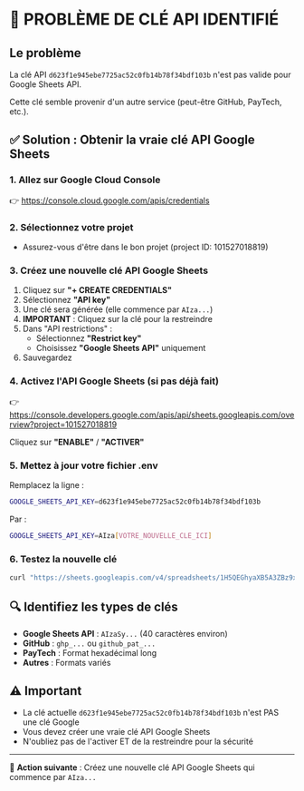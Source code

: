 # 🚨 PROBLÈME DE CLÉ API IDENTIFIÉ

## Le problème

La clé API `d623f1e945ebe7725ac52c0fb14b78f34bdf103b` n'est pas valide pour Google Sheets API.

Cette clé semble provenir d'un autre service (peut-être GitHub, PayTech, etc.).

## ✅ Solution : Obtenir la vraie clé API Google Sheets

### 1. Allez sur Google Cloud Console

👉 https://console.cloud.google.com/apis/credentials

### 2. Sélectionnez votre projet

- Assurez-vous d'être dans le bon projet (project ID: 101527018819)

### 3. Créez une nouvelle clé API Google Sheets

1. Cliquez sur **"+ CREATE CREDENTIALS"**
2. Sélectionnez **"API key"**
3. Une clé sera générée (elle commence par `AIza...`)
4. **IMPORTANT** : Cliquez sur la clé pour la restreindre
5. Dans "API restrictions" :
   - Sélectionnez **"Restrict key"**
   - Choisissez **"Google Sheets API"** uniquement
6. Sauvegardez

### 4. Activez l'API Google Sheets (si pas déjà fait)

👉 https://console.developers.google.com/apis/api/sheets.googleapis.com/overview?project=101527018819

Cliquez sur **"ENABLE"** / **"ACTIVER"**

### 5. Mettez à jour votre fichier .env

Remplacez la ligne :

```bash
GOOGLE_SHEETS_API_KEY=d623f1e945ebe7725ac52c0fb14b78f34bdf103b
```

Par :

```bash
GOOGLE_SHEETS_API_KEY=AIza[VOTRE_NOUVELLE_CLE_ICI]
```

### 6. Testez la nouvelle clé

```bash
curl "https://sheets.googleapis.com/v4/spreadsheets/1H5QEGhyaXB5A3ZBz9xqRqGp0CM508k4YyMZUtygTjl0?key=AIza[VOTRE_NOUVELLE_CLE]"
```

## 🔍 Identifiez les types de clés

- **Google Sheets API** : `AIzaSy...` (40 caractères environ)
- **GitHub** : `ghp_...` ou `github_pat_...`
- **PayTech** : Format hexadécimal long
- **Autres** : Formats variés

## ⚠️ Important

- La clé actuelle `d623f1e945ebe7725ac52c0fb14b78f34bdf103b` n'est PAS une clé Google
- Vous devez créer une vraie clé API Google Sheets
- N'oubliez pas de l'activer ET de la restreindre pour la sécurité

---

🎯 **Action suivante** : Créez une nouvelle clé API Google Sheets qui commence par `AIza...`
